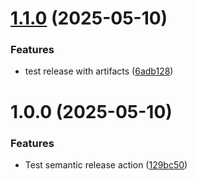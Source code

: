# [1.1.0](https://github.com/JoaoPPCastelo/test-repo-minarca/compare/v1.0.0...v1.1.0) (2025-05-10)


### Features

* test release with artifacts ([6adb128](https://github.com/JoaoPPCastelo/test-repo-minarca/commit/6adb128336f0cabb6372b912e6d4f697f3e53335))

# 1.0.0 (2025-05-10)


### Features

* Test semantic release action ([129bc50](https://github.com/JoaoPPCastelo/test-repo-minarca/commit/129bc50a151fa6f5256c3ad4e0382debfb05db0d))

